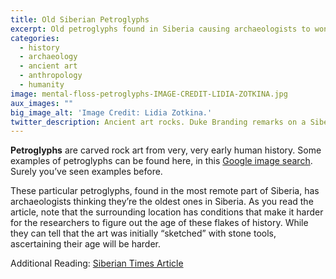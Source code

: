 ```yaml
---
title: Old Siberian Petroglyphs
excerpt: Old petroglyphs found in Siberia causing archaeologists to wonder about their age. Are they the earliest ever found in Siberia?
categories:
  - history
  - archaeology
  - ancient art
  - anthropology
  - humanity
image: mental-floss-petroglyphs-IMAGE-CREDIT-LIDIA-ZOTKINA.jpg
aux_images: ""
big_image_alt: 'Image Credit: Lidia Zotkina.'
twitter_description: Ancient art rocks. Duke Branding remarks on a Siberian Times report on new old petroglyphs.
---
```

**Petroglyphs** are carved rock art from very, very early human history. Some examples of petroglyphs can be found here, in this <a href="https://www.google.com/search?q=petroglyphs&newwindow=1&espv=2&biw=1330&bih=1055&tbm=isch&tbo=u&source=univ&sa=X&ved=0CE8Q7AlqFQoTCLTlrreSoscCFcrVgAodB6AM2g" title="Petroglyph images via Google Image Search" target="_blank">Google image search</a>. Surely you’ve seen examples before.

These particular petroglyphs, found in the most remote part of Siberia, has archaeologists thinking they’re the oldest ones in Siberia. As you read the article, note that the surrounding location has conditions that make it harder for the researchers to figure out the age of these flakes of history. While they can tell that the art was initially “sketched” with stone tools, ascertaining their age will be harder.

Additional Reading:
<a href="http://siberiantimes.com/science/casestudy/news/n0339-these-petroglyphs-believed-to-be-drawn-8000-to-10000-years-ago-in-remotest-siberia/" title="Read the original article at Siberian Times" target="_blank">Siberian Times Article</a>


